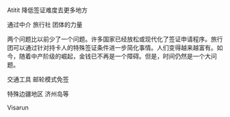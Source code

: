 Atitit 降低签证难度去更多地方


通过中介 旅行社 团体的力量

两个问题比以前少了一个问题。许多国家已经放松或现代化了签证申请程序。旅行团可以通过针对持卡人的特殊签证条件进一步简化事情。人们变得越来越富有。如今，随着中产阶级的崛起，金钱已不再是一个障碍。但是，时间仍然是一个大问题。

交通工具 邮轮模式免签

特殊边疆地区 济州岛等

Visarun

